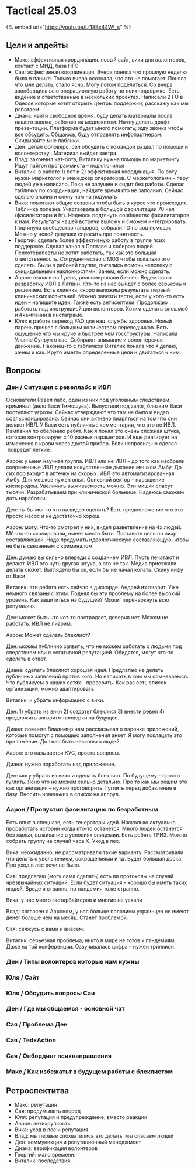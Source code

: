 # Tactical 25.03

{% embed url="https://youtu.be/Lf18Bx44W\_s" %}

## Цели и апдейты

* Макс: эффективная координация. новый сайт, вики для волонтеров, контакт с МИД, база НГО
* Сая: эффективная координация. Вчера поняла что прошлую неделю была в панике. Только вчера осознала, что это не помогает. Поняла что мне делать, стало ясно. Могу потом поделиться. Со вчера заонбордила всю операционную работу по психподдержке. Есть видение и ответственные в нескольких проектах. Написали 2 ГО в Одессе которые хотят открыть центры поддержки, расскажу как мы работаем.
* Диана: найти свободное время. буду делать материалы после нашего звонка, работаю на медиакитом. Начну делать драфт презентации. Платформа будет много помогать; жду звонка чтобы все обсудить. Общаюсь, буду отправлять инфопартнерам. Скидывайте мне паблики.
* Ден: делал фоловерс, сел обсудить с командой раздел по помощи и волонтерству . Материал выйдет завтра. 
* Влад: закончил чат-бота, Виталику нужна помощь по маркетингу. Ищут пайтон программиста – подключился
* Виталик: в работе 1\) бот и 2\) эффективная координация. По боту нужен маркетолог и менеджер операторов. С маркетологами – пару людей уже написало. Пока не запущен и сидит без работы. Сделал табличку по координации, найдите время кто не заполнил. Сейчас сделаю анализ и скину нам на подумать
* Вика: помогают общие созвоны чтобы быть в курсе что происходит. Табличка полезна. Участвовала в большой фасилитации 70 чел \(фасилитаторы и hr\). Надеюсь подтянуть сообщество фасилитаторов к нам. Результаты нашей встречи выложу и сможем интегрировать. Подтянула сообщество танцоров, собрали ГО по соц помощи. Можно у новой девушки спросить про понятность. 
* Георгий: сделать более эффективную работу в группе псих поддержке. Сделал канал в Полтаве и собираю людей. Психотерапевты не хотят работать, так как это большая ответственность. Сотрудничество с МОЗ чтобы локально это сделать. Были в рабочей группе, пытались помочь человеку с суицидальными наклонностями. Зачем, если можно сделать.
* Аарон: выпали на 1 день, реанимировали бизнес. Ведем свою разработку ИВЛ в Латвии. Кто-то из нас выйдет с более серьезным решением. Есть клиника, скоро выложим результаты первый клинических испытаний. Можно завезти тесты, если у кого-то есть идеи – напишите идеи. Также есть антисептики. Продолжаю работать над инструкцией для волонтеров. Хотим сделать флешмоб и \#кампании в инстаграме.
* Юля: в работе перевод FAQ для нац. службы здоровья. Новый парень пришел с большим количеством переводчиков. Есть ощущение что мы круче и быстрее чем госструктуры. Написала Ульяне Супрун о нас. Собирают внимание и волонтерское движение. Наконец-то с табличкой Виталик поняла что я делаю, зачем и как. Круто иметть определенные цели и двигаться к ним.

## Вопросы

### Ден / Ситуация с ревеллабс и ИВЛ

Основатели Ревел лабс, один из них под уголовным следствием, криминал \(дело Васи Тимощука\). Выпустили под залог, близким Васи поступают угрозы. Сейчас утверждают что там не было и видео сфальсифицировано. Сейчас они активно пиаряться на том что они делают ИВЛ. У Васи есть публичные комментарии, что это не ИВЛ. Кампания по обелению ребят. Как я понял это очень сложная штука, которая контролирует с 10 разных параметров. И еще реагирует на изменения в крови через другой прибор. Если неправильно сделал – повредит легкие.

Аарон: у меня научная группа. ИВЛ или не ИВЛ – до того как изобрели современные ИВЛ делали искусственное дыхание мешком Амбу. До сих пор входит в аптечку на скорых. ИВЛ это автоматизированная Амбу. Для мешков нужен опыт. Основной вектор – насыщение кислородом. Увеличить выживаемость можно. Эти мишки спасут тысячи. Разрабатываем при клинической больнице. Надеюсь сможем дать наработки.

Ден: ты бы мог то что на видео оценить? Есть предположение что это просто насос и не достаточно хорош.

Аарон: могу. Что-то смотрел у них, видел разветвление на 4х людей. Мб что-то скопировали, имеет место быть. Поставьте цель по пиар составляющей. Надо продумать идеологическую составляющую, чтобы не быть связанным с криминалом. 

Ден: думаю вы сильно впереди с созданием ИВЛ. Пусть печатают и делают. ИВЛ это чуть другая штука, а это не так. Медиа приезжали делать сюжет. Выглядело бы ок, если бы не начал копать. Скину инфу от Васи. 

Виталик: эти ребята есть сейчас в дискорде. Андрей их пиарит. Уже немного связаны с этим. Поднял бы эту проблему на более высокий уровень. Как защититься на будущее? Может перечеркнуть всю репутацию.

Ден: может быть что кот-то пострадает, доверия нет. Можем не работать. ИВЛ не пиарим. 

Аарон: Может сделать блеклист?

Ден: можем публично заявить, что не можем работать с людьми под следствием или с негативной репутацией. Обидятся, могут что-то сделать в ответ.

Диана: сделать блеклист хорошая идея. Предлагаю не делать публичных заявлений против кого. Но написать в ком мы сомневаемся. Что публикуем в наших сетях – проверить. Как раз есть список организаций, можно адаптировать.

Виталик: и убрать информацию с вики.

Ден: 1\) убрать из вики 2\) создатьт блеклист 3\) внести ревел 4\) предложить алгоритм проверки на будущее.

Диана: помните Владимир нам рассказывал о парочке приложений, которые помогут с помощью заполнения анкет. Я могу поклацать это приложение. Должно быть несколько людей.

Аарон: это называется КУС, просто вопросы.

Диана: нужно поработать над приложение.

Ден: могу убрать из вики и сделать блеклист. По будущему – просто гуглить. Ясно что не можем сильно детально. Про то как мы решим это как организация – нужно проговорить. Гуглить перед добавление в базу. Вносить новеньких в список на аппрув.

### Аарон / Пропустил фасилитацию по безработным

Есть опыт в спецназе, есть генераторы идей. Насколько актуально проработать истории когда кто-то останется. Много людей останется без жилья, выживание в условиях эпидемии. Есть ребята ТРИЗ. Можно собрать группу на случай часа Х. Уход в лес.

Вика: неожиданно, не рассматривали такие варианту. Рассматривали что делать с увольнением, сокращениями и тд. Будет большая доска. Про уход в лес речи не было.

Сая: предлагаю \(могу сама сделать\) есть ли протоколы на случай чрезвычайных ситуаций. Если будет ситуация – хорошо бы иметь таких людей. Вроде и странно, но пандемия тоже странно.

Вика: у нас много гастарбайтеров и многие не уехали

Влад: согласен с Аароном, у нас больше половины украинцев не имеют денег больше чем на месяц. Станет проблемой.

Сая: свяжусь с вами и внесем. 

Виталик: серьезная проблема, никто в мире не готов к пандемиям. Даже на той конференции. Озвучивалась цифра – нужен триллион. 

### Ден / Типы волонтеров которые нам нужны

### Юля / Сайт 

### Юля / Обсудить вопросы Саи

### Ден / Где мы общаемся - основной чат

### Сая / Проблема Ден

### Сая / TedxAction

### Сая / Онбординг психнаправления

### Макс / Как избежатьт в будущем работы с блеклистом

## Ретроспектитва

* Макс: репутация
* Сая: продумывать вперед
* Юля: репутация и предупреждение, вместо реакции
* Аарон: антихрупкость
* Вика: уход в лес и репутация
* Влад: мы первые спохватились это делать, мы спасаем людей
* Ден: коммуникция и репутационный менеджмент
* Диана: верификация волонтеров
* Георгий: мало времени.
* Виталик: последствия

